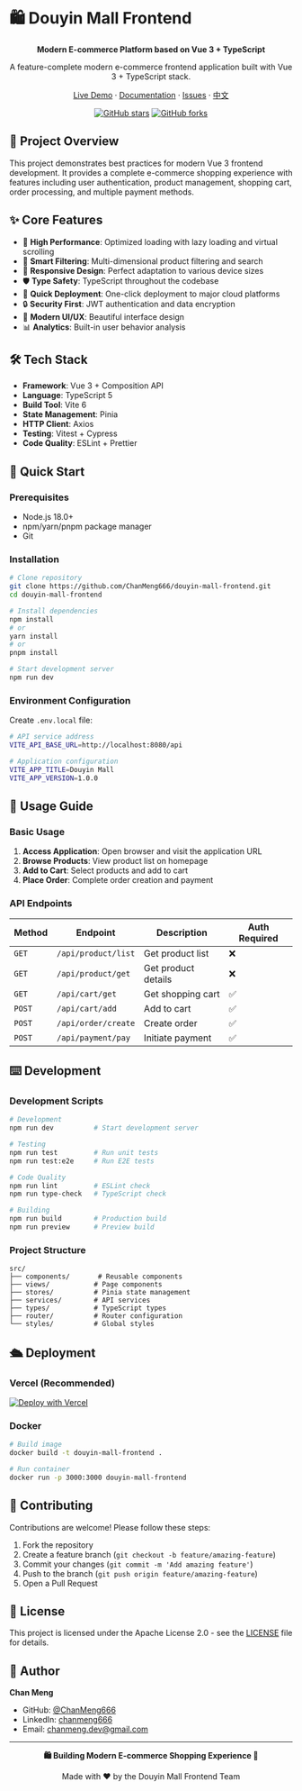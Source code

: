 # 🛍️ Douyin Mall Frontend

<div align="center">

**Modern E-commerce Platform based on Vue 3 + TypeScript**

A feature-complete modern e-commerce frontend application built with Vue 3 + TypeScript stack.

[Live Demo](https://github.com/ChanMeng666/douyin-mall-frontend) · [Documentation](https://github.com/ChanMeng666/douyin-mall-frontend/wiki) · [Issues](https://github.com/ChanMeng666/douyin-mall-frontend/issues) · [中文](./README.md)

[![GitHub stars](https://img.shields.io/github/stars/ChanMeng666/douyin-mall-frontend?style=social)](https://github.com/ChanMeng666/douyin-mall-frontend/stargazers)
[![GitHub forks](https://img.shields.io/github/forks/ChanMeng666/douyin-mall-frontend?style=social)](https://github.com/ChanMeng666/douyin-mall-frontend/forks)

</div>

## 🌟 Project Overview

This project demonstrates best practices for modern Vue 3 frontend development. It provides a complete e-commerce shopping experience with features including user authentication, product management, shopping cart, order processing, and multiple payment methods.

## ✨ Core Features

- 🚀 **High Performance**: Optimized loading with lazy loading and virtual scrolling
- 🔧 **Smart Filtering**: Multi-dimensional product filtering and search
- 📱 **Responsive Design**: Perfect adaptation to various device sizes
- 🛡️ **Type Safety**: TypeScript throughout the codebase
- 💨 **Quick Deployment**: One-click deployment to major cloud platforms
- 🔒 **Security First**: JWT authentication and data encryption
- 💎 **Modern UI/UX**: Beautiful interface design
- 📊 **Analytics**: Built-in user behavior analysis

## 🛠️ Tech Stack

- **Framework**: Vue 3 + Composition API
- **Language**: TypeScript 5
- **Build Tool**: Vite 6
- **State Management**: Pinia
- **HTTP Client**: Axios
- **Testing**: Vitest + Cypress
- **Code Quality**: ESLint + Prettier

## 🚀 Quick Start

### Prerequisites

- Node.js 18.0+
- npm/yarn/pnpm package manager
- Git

### Installation

```bash
# Clone repository
git clone https://github.com/ChanMeng666/douyin-mall-frontend.git
cd douyin-mall-frontend

# Install dependencies
npm install
# or
yarn install
# or
pnpm install

# Start development server
npm run dev
```

### Environment Configuration

Create `.env.local` file:

```bash
# API service address
VITE_API_BASE_URL=http://localhost:8080/api

# Application configuration
VITE_APP_TITLE=Douyin Mall
VITE_APP_VERSION=1.0.0
```

## 📖 Usage Guide

### Basic Usage

1. **Access Application**: Open browser and visit the application URL
2. **Browse Products**: View product list on homepage
3. **Add to Cart**: Select products and add to cart
4. **Place Order**: Complete order creation and payment

### API Endpoints

| Method | Endpoint | Description | Auth Required |
|--------|----------|-------------|---------------|
| `GET` | `/api/product/list` | Get product list | ❌ |
| `GET` | `/api/product/get` | Get product details | ❌ |
| `GET` | `/api/cart/get` | Get shopping cart | ✅ |
| `POST` | `/api/cart/add` | Add to cart | ✅ |
| `POST` | `/api/order/create` | Create order | ✅ |
| `POST` | `/api/payment/pay` | Initiate payment | ✅ |

## ⌨️ Development

### Development Scripts

```bash
# Development
npm run dev          # Start development server

# Testing
npm run test         # Run unit tests
npm run test:e2e     # Run E2E tests

# Code Quality
npm run lint         # ESLint check
npm run type-check   # TypeScript check

# Building
npm run build        # Production build
npm run preview      # Preview build
```

### Project Structure

```
src/
├── components/       # Reusable components
├── views/           # Page components
├── stores/          # Pinia state management
├── services/        # API services
├── types/           # TypeScript types
├── router/          # Router configuration
└── styles/          # Global styles
```

## 🛳 Deployment

### Vercel (Recommended)

[![Deploy with Vercel](https://vercel.com/button)](https://vercel.com/new/clone?repository-url=https%3A%2F%2Fgithub.com%2FChanMeng666%2Fdouyin-mall-frontend)

### Docker

```bash
# Build image
docker build -t douyin-mall-frontend .

# Run container
docker run -p 3000:3000 douyin-mall-frontend
```

## 🤝 Contributing

Contributions are welcome! Please follow these steps:

1. Fork the repository
2. Create a feature branch (`git checkout -b feature/amazing-feature`)
3. Commit your changes (`git commit -m 'Add amazing feature'`)
4. Push to the branch (`git push origin feature/amazing-feature`)
5. Open a Pull Request

## 📄 License

This project is licensed under the Apache License 2.0 - see the [LICENSE](LICENSE) file for details.

## 👥 Author

**Chan Meng**
- GitHub: [@ChanMeng666](https://github.com/ChanMeng666)
- LinkedIn: [chanmeng666](https://www.linkedin.com/in/chanmeng666/)
- Email: chanmeng.dev@gmail.com

---

<div align="center">

**🛍️ Building Modern E-commerce Shopping Experience 🌟**

Made with ❤️ by the Douyin Mall Frontend Team

</div> 